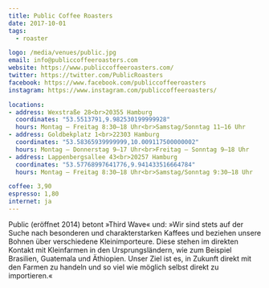 ```yaml
---
title: Public Coffee Roasters
date: 2017-10-01
tags:
  - roaster

logo: /media/venues/public.jpg
email: info@publiccoffeeroasters.com
website: https://www.publiccoffeeroasters.com/
twitter: https://twitter.com/PublicRoasters
facebook: https://www.facebook.com/publiccoffeeroasters
instagram: https://www.instagram.com/publiccoffeeroasters/

locations:
- address: Wexstraße 28<br>20355 Hamburg
  coordinates: "53.5513791,9.982530199999928"
  hours: Montag – Freitag 8:30–18 Uhr<br>Samstag/Sonntag 11–16 Uhr
- address: Goldbekplatz 1<br>22303 Hamburg
  coordinates: "53.58365939999999,10.009117500000002"
  hours: Montag – Donnerstag 9–17 Uhr<br>Freitag – Sonntag 9–18 Uhr
- address: Lappenbergsallee 43<br>20257 Hamburg
  coordinates: "53.57768997641776,9.941433516664784"
  hours: Montag – Freitag 8:30–18 Uhr<br>Samstag/Sonntag 9:30–18 Uhr

coffee: 3,90
espresso: 1,80
internet: ja
---
```


Public (eröffnet 2014) betont »Third Wave« und: »Wir sind stets auf der Suche nach besonderen und charakterstarken Kaffees und beziehen unsere Bohnen über verschiedene Kleinimporteure. Diese stehen im direkten Kontakt mit Kleinfarmen in den Ursprungsländern, wie zum Beispiel Brasilien, Guatemala und Äthiopien. Unser Ziel ist es, in Zukunft direkt mit den Farmen zu handeln und so viel wie möglich selbst direkt zu importieren.«